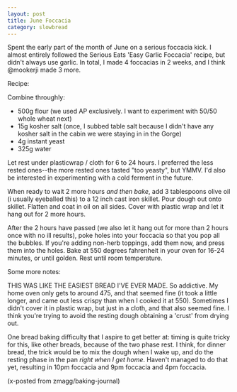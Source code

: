 ```yaml
---
layout: post
title: June Foccacia
category: slowbread
---
```


Spent the early part of the month of June on a serious foccacia kick. I almost entirely followed the Serious Eats 'Easy Garlic Foccacia' recipe, but didn't always use garlic. In total, I made 4 foccacias in 2 weeks, and I think @mookerji made 3 more.

Recipe:

Combine throughly:
* 500g flour (we used AP exclusively. I want to experiment with 50/50 whole wheat next)
* 15g kosher salt (once, I subbed table salt because I didn't have any kosher salt in the cabin we were staying in in the Gorge)
* 4g instant yeast
* 325g water 

Let rest under plasticwrap / cloth for 6 to 24 hours. I preferred the less rested ones--the more rested ones tasted "too yeasty", but YMMV. I'd also be interested in experimenting with a cold ferment in the future.

When ready to wait 2 more hours _and then bake_, add 3 tablespoons olive oil (i usually eyeballed this) to a 12 inch cast iron skillet. Pour dough out onto skillet. Flatten and coat in oil on all sides. Cover with plastic wrap and let it hang out for 2 more hours. 

After the 2 hours have passed (we also let it hang out for more than 2 hours once with no ill results), poke holes into your foccacia so that you pop all the bubbles. If you're adding non-herb toppings, add them now, and press them into the holes. Bake at 550 degrees fahrenheit in your oven for 16-24 minutes, or until golden. Rest until room temperature. 

Some more notes:

THIS WAS LIKE THE EASIEST BREAD I'VE EVER MADE. So addictive. My home oven only gets to around 475, and that seemed fine (it took a little longer, and came out less crispy than when I cooked it at 550). Sometimes I didn't cover it in plastic wrap, but just in a cloth, and that also seemed fine. I think you're trying to avoid the resting dough obtaining a 'crust' from drying out. 

One bread baking difficulty that I aspire to get better at: timing is quite tricky for this, like other breads, because of the two phase rest. I think, for dinner bread, the trick would be to mix the dough when I wake up, and do the resting phase in the pan _right when I get home_. Haven't managed to do that yet, resulting in 10pm foccacia and 9pm foccacia and 4pm foccacia.


(x-posted from zmagg/baking-journal)
